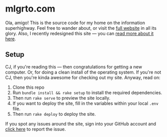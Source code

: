 # mlgrto.com

Ola, amigo! This is the source code for my home on the information superhighway. Feel free to wander about, or visit the [full website](http://mlgrto.com/) in all its glory. Also, I recently redesigned this site — you can [read more about it here](http://mlgrto.com/blog/2017/ten/).

## Setup

CJ, if you're reading this — then congratulations for getting a new computer. Or, for doing a clean install of the operating system. If you're not CJ, then you're kinda awesome for checking out my site. Anyway, read on:

1. Clone this repo
2. Run `bundle install && rake setup` to install the required dependencies.
3. Then run `rake serve` to preview the site locally.
4. If you want to deploy the site, fill in the variables within your local `.env` file.
5. Then run `rake deploy` to deploy the site.

If you spot any issues around the site, sign into your GitHub account and [click here](https://github.com/cjmlgrto/mlgrto.com/issues/new) to report the issue.

